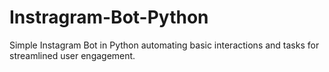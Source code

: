 # Instragram-Bot-Python
Simple Instagram Bot in Python automating basic interactions and tasks for streamlined user engagement.
